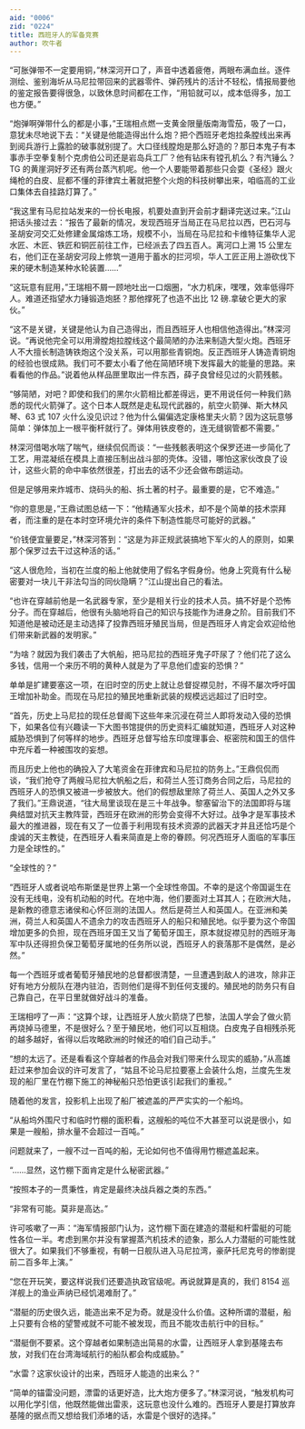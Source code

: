 ```yaml
---
aid: "0006"
zid: "0224"
title: 西班牙人的军备竞赛
author: 吹牛者
---
```


“可胀弹带不一定要用铜，”林深河开口了，声音中透着疲倦，两眼布满血丝。逐件测绘、鉴别海圻从马尼拉带回来的武器零件、弹药残片的活计不轻松，情报局要他的鉴定报告要得很急，以致休息时间都在工作，“用铅就可以，成本低得多，加工也方便。”

“炮弹啊弹带什么的都是小事，”王瑞相点燃一支黄金限量版南海雪茄，吸了一口，意犹未尽地说下去：“关键是他能造得出什么炮？把个西班牙老炮拉条膛线出来再到阅兵游行上露脸的破事就别提了。大口径线膛炮是那么好造的？那日本鬼子有本事赤手空拳复制个克虏伯公司还是岩岛兵工厂？他有钻床有镗孔机么？有汽锤么？TG 的黄崖洞好歹还有两台蒸汽机呢。他一个人要能带着那些只会耍《圣经》跟火绳枪的白皮、屁都不懂的菲律宾土著就把整个火炮的科技树攀出来，咱临高的工业口集体去自挂路灯算了。”

“我这里有马尼拉站发来的一份长电报，机要处直到开会前才翻译完送过来。”江山把话头接过去：“报告了最新的情况，发现西班牙当局正在马尼拉以西，巴石河与圣胡安河交汇处修建金属熔炼工场，规模不小，当局在马尼拉和卡维特征集华人泥水匠、木匠、铁匠和铜匠前往工作，已经派去了四五百人。离河口上溯 15 公里左右，他们正在圣胡安河段上修筑一道用于蓄水的拦河坝，华人工匠正用上游砍伐下来的硬木制造某种水轮装置……”

“这玩意有屁用，”王瑞相不屑一顾地吐出一口烟圈，“水力机床，嘿嘿，效率低得吓人。难道还指望水力锤锻造炮胚？那他撑死了也造不出比 12 磅.拿破仑更大的家伙。”

“这不是关键，关键是他认为自己造得出，而且西班牙人也相信他造得出。”林深河说。“再说他完全可以用滑膛炮拉膛线这个最简陋的办法来制造大型火炮。西班牙人不大擅长制造铸铁炮这个没关系，可以用那些青铜炮。反正西班牙人铸造青铜炮的经验也很成熟。我们可不要太小看了他在简陋环境下发挥最大的能量的思路。来看看他的作品。”说着他从样品匣里取出一件东西，薛子良曾经见过的火箭残骸。

“够简陋，对吧？即使和我们的黑尔火箭相比都差得远，更不用说任何一种我们熟悉的现代火箭弹了。这个日本人既然是走私现代武器的，航空火箭弹、斯大林风琴、63 式 107 火什么没见识过？他为什么偏偏选定康格里夫火箭？因为这玩意够简单：弹体加上一根平衡杆就行了。弹体用铁皮卷的，连无缝钢管都不需要。”

林深河借喝水喘了喘气，继续侃侃而谈：“一些残骸表明这个保罗还进一步简化了工艺，用混凝纸在模具上直接压制出战斗部的壳体。没错，哪怕这家伙改良了设计，这些火箭的命中率依然很差，打出去的话不少还会做布朗运动。

但是足够用来炸城市、烧码头的船、拆土著的村子。最重要的是，它不难造。”

“你的意思是，”王鼎试图总结一下：“他精通军火技术，却不是个简单的技术崇拜者，而注重的是在本时空环境允许的条件下制造性能尽可能好的武器。”

“价钱便宜量要足，”林深河答到：“这是为非正规武装搞地下军火的人的原则，如果那个保罗过去干过这种活的话。”

“这人很危险，当初在兰度的船上他就使用了假名字假身份。他身上究竟有什么秘密要对一块儿干非法勾当的同伙隐瞒？”江山提出自己的看法。

“也许在穿越前他是一名武器专家，至少是相关行业的技术人员。搞不好是个恐怖分子。而在穿越后，他很有头脑地将自己的知识与技能作为进身之阶。目前我们不知道他是被动还是主动选择了投靠西班牙殖民当局，但是西班牙人肯定会欢迎给他们带来新武器的发明家。”

“为啥？就因为我们袭击了大帆船，把马尼拉的西班牙鬼子吓尿了？他们花了这么多钱，信用一个来历不明的黄种人就是为了平息他们虚妄的恐惧？”

单单是扩建要塞这一项，在旧时空的历史上就让总督捉襟见肘，不得不屡次呼吁国王增加补助金。而现在马尼拉的殖民地重新武装的规模远远超过了旧时空。

“首先，历史上马尼拉的现任总督阁下这些年来沉浸在荷兰人即将发动入侵的恐惧下，如果各位有兴趣读一下大图书馆提供的历史资料汇编就知道，西班牙人对这种威胁恐惧到了何等样的地步。西班牙总督写给东印度理事会、枢密院和国王的信件中充斥着一种被围攻的妄想。

而且历史上他也的确投入了大笔资金在菲律宾和马尼拉的防务上。”王鼎侃侃而谈，“我们抢夺了两艘马尼拉大帆船之后，和荷兰人签订商务合同之后，马尼拉的西班牙人的恐惧又被进一步被放大。他们的假想敌里除了荷兰人、英国人之外又多了我们。”王鼎说道，“往大局里谈现在是三十年战争。黎塞留治下的法国即将与瑞典结盟对抗天主教阵营，西班牙在欧洲的形势会变得不大好过。战争才是军事技术最大的推进器，现在有又了一位善于利用现有技术资源的武器天才并且还恰巧是个虔诚的天主教徒，在西班牙人看来简直是上帝的眷顾。何况西班牙人面临的军事压力是全球性的。”

“全球性的？”

“西班牙人或者说哈布斯堡是世界上第一个全球性帝国。不幸的是这个帝国诞生在没有无线电，没有机动船的时代。在地中海，他们要面对土耳其人；在欧洲大陆，是新教的德意志诸侯和心怀叵测的法国人。然后是荷兰人和英国人。在亚洲和美洲，荷兰人和英国人不遗余力的攻击西班牙人的船只和殖民地。似乎要为这个帝国增加更多的负担，现在西班牙国王又当了葡萄牙国王，原本就捉襟见肘的西班牙海军中队还得担负保卫葡萄牙属地的任务所以说，西班牙人的衰落那不是偶然，是必然。”

每一个西班牙或者葡萄牙殖民地的总督都很清楚，一旦遭遇到敌人的进攻，除非正好有地方分舰队在港内驻泊，否则他们是得不到任何支援的。殖民地的防务只有自己靠自己，在平日里就做好战斗的准备。

王瑞相哼了一声：“这算个球，让西班牙人放火箭烧了巴黎，法国人学会了做火箭再烧掉马德里，不是很好么？至于殖民地，他们可以互相烧。白皮鬼子自相残杀死的越多越好，省得以后攻略欧洲的时候还的咱们自己动手。”

“想的太远了。还是看看这个穿越者的作品会对我们带来什么现实的威胁，”从高雄赶过来参加会议的许可发言了，“姑且不论马尼拉要塞上会装什么炮，兰度先生发现的船厂里在竹棚下施工的神秘船只恐怕更该引起我们的重视。”

随着他的发言，投影机上出现了船厂被遮盖的严严实实的一个船坞。

“从船坞外围尺寸和临时竹棚的面积看，这艘船的吨位不大甚至可以说是很小，如果是一艘船，排水量不会超过一百吨。”

问题就来了，一艘不过一百吨的船，无论如何也不值得用竹棚遮盖起来。

“……显然，这竹棚下面肯定是什么秘密武器。”

“按照本子的一贯秉性，肯定是最终决战兵器之类的东西。”

“非常有可能。莫非是高达。”

许可咳嗽了一声：“海军情报部门认为，这竹棚下面在建造的潜艇和杆雷艇的可能性各位一半。考虑到黑尔并没有掌握蒸汽机技术的迹象，那么人力潜艇的可能性就很大了。如果我们不够重视，有朝一日舰队进入马尼拉湾，豪萨托尼克号的惨剧提前二百多年上演。”

“您在开玩笑，要这样说我们还要造执政官级呢。再说就算是真的，我们 8154 巡洋舰上的渔业声纳已经饥渴难耐了。”

“潜艇的历史很久远，能造出来不足为奇。就是没什么价值。这种所谓的潜艇，船上只要有合格的望警戒就不可能不被发现，而且不能攻击航行中的目标。”

“潜艇倒不要紧。这个穿越者如果制造出简易的水雷，让西班牙人拿到基隆去布放，对我们在台湾海域航行的船队都会构成威胁。”

“水雷？这家伙设计的出来，西班牙人能造的出来么？”

“简单的锚雷没问题，漂雷的话更好造，比大炮方便多了。”林深河说，“触发机构可以用化学引信，他既然能做出雷汞，这玩意也没什么难的。西班牙人要是打算放弃基隆的据点而又想给我们添堵的话，水雷是个很好的选择。”
